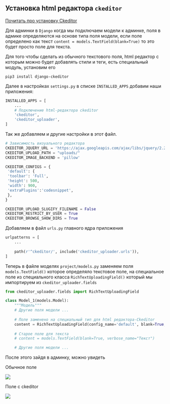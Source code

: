 Установка html редактора `ckeditor`
---

[Почитать про установку Ckeditor](https://alimuradov.ru/ustanovka-vizualnogo-redaktora-ckeditor-dl/)

Для админки в `Django` когда мы подключаем модели к админке, поля 
в адмике определяются на основе типа поля модели, если поле определено 
как текст `content = models.TextField(blank=True)` то это будет 
просто поле для текста.

Для того чтобы сделать из обычного текстового поля, html редактор с
которым можно будет добавлять стили и теги, есть специальный модуль,
установим его

```
pip3 install django-ckeditor
```

Далее в настройках `settings.py` в списке `INSTALLED_APPS`
добавим наши приложения:

```python
INSTALLED_APPS = [
    ...
    # Подключение html-редактора ckeditor
    'ckeditor',
    'ckeditor_uploader',
]
```

Так же добавляем и другие настройки в этот файл.

```python
# Зависимость визуального редактора
CKEDITOR_JQUERY_URL = 'https://ajax.googleapis.com/ajax/libs/jquery/2.2.4/jquery.min.js'
CKEDITOR_UPLOAD_PATH = "uploads/"
CKEDITOR_IMAGE_BACKEND = 'pillow'

CKEDITOR_CONFIGS = {
 'default': {
 'toolbar': 'Full',
 'height': 500,
 'width': 900,
 'extraPlugins':'codesnippet',
 },
}

CKEDITOR_UPLOAD_SLUGIFY_FILENAME = False
CKEDITOR_RESTRICT_BY_USER = True
CKEDITOR_BROWSE_SHOW_DIRS = True
```

Добавляем в файл `urls.py` главного ядра приложения
```python
urlpatterns = [
    ...
    
    path(r'^ckeditor/', include('ckeditor_uploader.urls')),
]
```

Теперь в файле моделях `project/models.py` заменяем поля 
`models.TextField()` которое определяло текстовое поле, на 
специальное поле из специального класса `RichTextUploadingField()` 
который мы импортируем из `ckeditor_uploader.fields`

```python
from ckeditor_uploader.fields import RichTextUploadingField

class Model_1(models.Model):
    """Модель"""
    # Другие поля модели ...
    
    # Поле заменено на специальный тип для html редактора-Ckeditor
    content = RichTextUploadingField(config_name='default', blank=True, verbose_name="Текст")
    
    # Старое поле для текста
    # content = models.TextField(blank=True, verbose_name="Текст")

    # Другие поля модели ...
```

После этого зайдя в админку, можно увидеть 

Обычное поле

![](img/ckeditor_1.png)

Поле с ckeditor

![](img/ckeditor_2.png)
